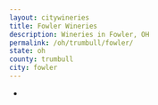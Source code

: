 ```yaml
---
layout: citywineries
title: Fowler Wineries
description: Wineries in Fowler, OH
permalink: /oh/trumbull/fowler/
state: oh
county: trumbull
city: fowler
---
```

-
